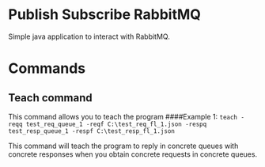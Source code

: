 # Publish Subscribe RabbitMQ
Simple java application to interact with RabbitMQ.

# Commands

## Teach command
This command allows you to teach the program 
####Example 1: 
`teach -reqq test_req_queue_1 -reqf C:\test_req_fl_1.json -respq test_resp_queue_1 -respf C:\test_resp_fl_1.json`

This command will teach the program to reply in concrete queues with concrete responses when you obtain concrete requests in concrete queues.

